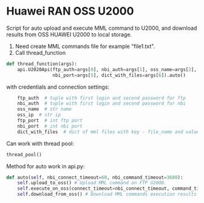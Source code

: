 # Huawei RAN OSS U2000

Script for auto upload and execute MML command to U2000, and download results from OSS HUAWEI U2000 to local storage.

1. Need create MML commands file for example "file1.txt".
2. Call thread_function

```python
def thread_function(args):
    api.U2020Api(ftp_auth=args[0], nbi_auth=args[1], oss_name=args[2], oss_ip=args[3], ftp_port=args[4],
                 nbi_port=args[5], dict_with_files=args[6]).auto()
```

with credentials and connection settings: 

```python
    ftp_auth  # tuple with first login and second password for ftp
    nbi_auth  # tuple with first login and second password for nbi
    oss_name  # str name
    oss_ip  # str ip
    ftp_port  # int ftp port
    nbi_port  # int nbi port
    dict_with_files  # dict of mml files with key - file_name and value - file_path
```

Can work with thread pool:

```python
thread_pool()
```

Method for auto work in api.py:

```python
def auto(self, nbi_connect_timeout=60, nbi_command_timeout=3600):
    self.upload_to_oss() # Upload MML command on FTP U2000.
    self.execute_on_oss(connect_timeout=nbi_connect_timeout, command_timeout=nbi_command_timeout) # Execute MML commands on NBI U2000.
    self.download_from_oss() # Download MML commands execution results on FTP from U2000.
```
